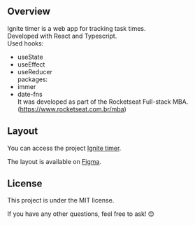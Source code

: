 ## Overview 

Ignite timer is a web app for tracking task times.  
Developed with React and Typescript.  
Used hooks:  
- useState
- useEffect
- useReducer  
packages:  
- immer 
- date-fns   
It was developed as part of the Rocketseat Full-stack MBA. (https://www.rocketseat.com.br/mba)  

## Layout 

You can access the project [Ignite timer](https://leodolago.github.io).

The layout is available on [Figma](https://www.figma.com/community/file/1127351821076435124).

## License

This project is under the MIT license.  

If you have any other questions, feel free to ask! 😊